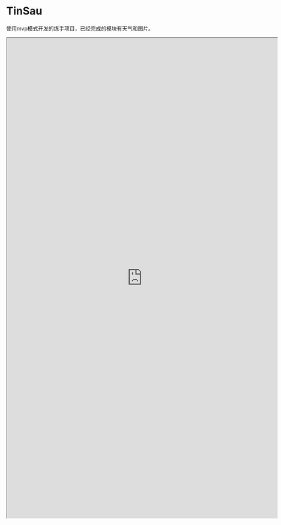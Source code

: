 # TinSau
使用mvp模式开发的练手项目，已经完成的模块有天气和图片。
<iframe height=1280 width=720 src="http://ww4.sinaimg.cn/mw690/e75a115bgw1f3rrbzv1m8g209v0diqv7.gif">

